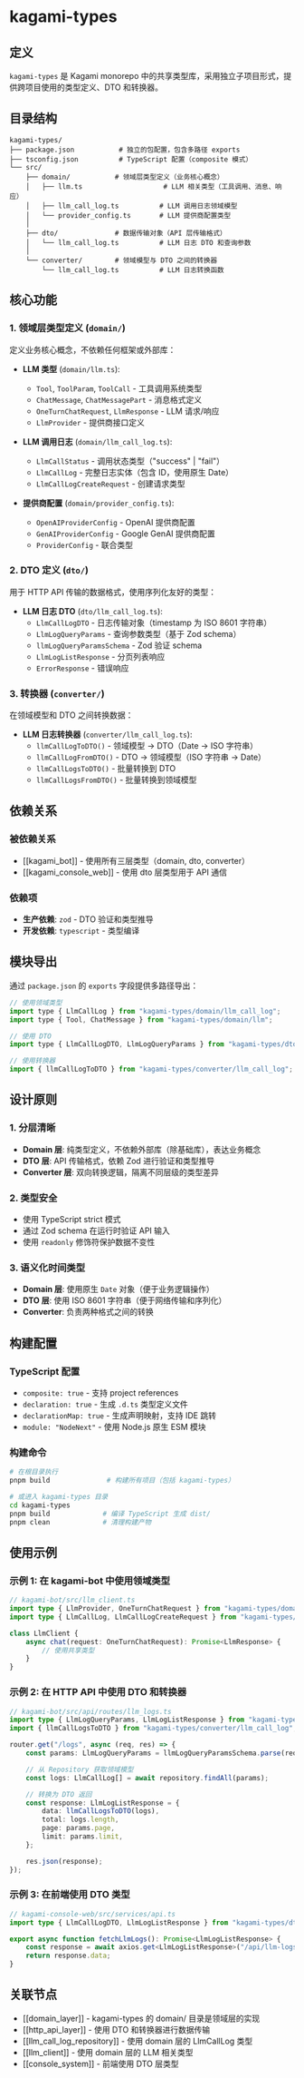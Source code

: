 # kagami-types

## 定义

`kagami-types` 是 Kagami monorepo 中的共享类型库，采用独立子项目形式，提供跨项目使用的类型定义、DTO 和转换器。

## 目录结构

```
kagami-types/
├── package.json           # 独立的包配置，包含多路径 exports
├── tsconfig.json          # TypeScript 配置（composite 模式）
└── src/
    ├── domain/           # 领域层类型定义（业务核心概念）
    │   ├── llm.ts                    # LLM 相关类型（工具调用、消息、响应）
    │   ├── llm_call_log.ts          # LLM 调用日志领域模型
    │   └── provider_config.ts       # LLM 提供商配置类型
    │
    ├── dto/              # 数据传输对象（API 层传输格式）
    │   └── llm_call_log.ts          # LLM 日志 DTO 和查询参数
    │
    └── converter/        # 领域模型与 DTO 之间的转换器
        └── llm_call_log.ts          # LLM 日志转换函数
```

## 核心功能

### 1. 领域层类型定义 (`domain/`)

定义业务核心概念，不依赖任何框架或外部库：

- **LLM 类型** (`domain/llm.ts`):
  - `Tool`, `ToolParam`, `ToolCall` - 工具调用系统类型
  - `ChatMessage`, `ChatMessagePart` - 消息格式定义
  - `OneTurnChatRequest`, `LlmResponse` - LLM 请求/响应
  - `LlmProvider` - 提供商接口定义

- **LLM 调用日志** (`domain/llm_call_log.ts`):
  - `LlmCallStatus` - 调用状态类型（"success" | "fail"）
  - `LlmCallLog` - 完整日志实体（包含 ID，使用原生 Date）
  - `LlmCallLogCreateRequest` - 创建请求类型

- **提供商配置** (`domain/provider_config.ts`):
  - `OpenAIProviderConfig` - OpenAI 提供商配置
  - `GenAIProviderConfig` - Google GenAI 提供商配置
  - `ProviderConfig` - 联合类型

### 2. DTO 定义 (`dto/`)

用于 HTTP API 传输的数据格式，使用序列化友好的类型：

- **LLM 日志 DTO** (`dto/llm_call_log.ts`):
  - `LlmCallLogDTO` - 日志传输对象（timestamp 为 ISO 8601 字符串）
  - `LlmLogQueryParams` - 查询参数类型（基于 Zod schema）
  - `llmLogQueryParamsSchema` - Zod 验证 schema
  - `LlmLogListResponse` - 分页列表响应
  - `ErrorResponse` - 错误响应

### 3. 转换器 (`converter/`)

在领域模型和 DTO 之间转换数据：

- **LLM 日志转换器** (`converter/llm_call_log.ts`):
  - `llmCallLogToDTO()` - 领域模型 → DTO（Date → ISO 字符串）
  - `llmCallLogFromDTO()` - DTO → 领域模型（ISO 字符串 → Date）
  - `llmCallLogsToDTO()` - 批量转换到 DTO
  - `llmCallLogsFromDTO()` - 批量转换到领域模型

## 依赖关系

### 被依赖关系

- [[kagami_bot]] - 使用所有三层类型（domain, dto, converter）
- [[kagami_console_web]] - 使用 dto 层类型用于 API 通信

### 依赖项

- **生产依赖**: `zod` - DTO 验证和类型推导
- **开发依赖**: `typescript` - 类型编译

## 模块导出

通过 `package.json` 的 `exports` 字段提供多路径导出：

```javascript
// 使用领域类型
import type { LlmCallLog } from "kagami-types/domain/llm_call_log";
import type { Tool, ChatMessage } from "kagami-types/domain/llm";

// 使用 DTO
import type { LlmCallLogDTO, LlmLogQueryParams } from "kagami-types/dto/llm_call_log";

// 使用转换器
import { llmCallLogToDTO } from "kagami-types/converter/llm_call_log";
```

## 设计原则

### 1. 分层清晰

- **Domain 层**: 纯类型定义，不依赖外部库（除基础库），表达业务概念
- **DTO 层**: API 传输格式，依赖 Zod 进行验证和类型推导
- **Converter 层**: 双向转换逻辑，隔离不同层级的类型差异

### 2. 类型安全

- 使用 TypeScript strict 模式
- 通过 Zod schema 在运行时验证 API 输入
- 使用 `readonly` 修饰符保护数据不变性

### 3. 语义化时间类型

- **Domain 层**: 使用原生 `Date` 对象（便于业务逻辑操作）
- **DTO 层**: 使用 ISO 8601 字符串（便于网络传输和序列化）
- **Converter**: 负责两种格式之间的转换

## 构建配置

### TypeScript 配置

- `composite: true` - 支持 project references
- `declaration: true` - 生成 `.d.ts` 类型定义文件
- `declarationMap: true` - 生成声明映射，支持 IDE 跳转
- `module: "NodeNext"` - 使用 Node.js 原生 ESM 模块

### 构建命令

```bash
# 在根目录执行
pnpm build              # 构建所有项目（包括 kagami-types）

# 或进入 kagami-types 目录
cd kagami-types
pnpm build             # 编译 TypeScript 生成 dist/
pnpm clean             # 清理构建产物
```

## 使用示例

### 示例 1: 在 kagami-bot 中使用领域类型

```typescript
// kagami-bot/src/llm_client.ts
import type { LlmProvider, OneTurnChatRequest } from "kagami-types/domain/llm";
import type { LlmCallLog, LlmCallLogCreateRequest } from "kagami-types/domain/llm_call_log";

class LlmClient {
    async chat(request: OneTurnChatRequest): Promise<LlmResponse> {
        // 使用共享类型
    }
}
```

### 示例 2: 在 HTTP API 中使用 DTO 和转换器

```typescript
// kagami-bot/src/api/routes/llm_logs.ts
import type { LlmLogQueryParams, LlmLogListResponse } from "kagami-types/dto/llm_call_log";
import { llmCallLogsToDTO } from "kagami-types/converter/llm_call_log";

router.get("/logs", async (req, res) => {
    const params: LlmLogQueryParams = llmLogQueryParamsSchema.parse(req.query);

    // 从 Repository 获取领域模型
    const logs: LlmCallLog[] = await repository.findAll(params);

    // 转换为 DTO 返回
    const response: LlmLogListResponse = {
        data: llmCallLogsToDTO(logs),
        total: logs.length,
        page: params.page,
        limit: params.limit,
    };

    res.json(response);
});
```

### 示例 3: 在前端使用 DTO 类型

```typescript
// kagami-console-web/src/services/api.ts
import type { LlmCallLogDTO, LlmLogListResponse } from "kagami-types/dto/llm_call_log";

export async function fetchLlmLogs(): Promise<LlmLogListResponse> {
    const response = await axios.get<LlmLogListResponse>("/api/llm-logs");
    return response.data;
}
```

## 关联节点

- [[domain_layer]] - kagami-types 的 domain/ 目录是领域层的实现
- [[http_api_layer]] - 使用 DTO 和转换器进行数据传输
- [[llm_call_log_repository]] - 使用 domain 层的 LlmCallLog 类型
- [[llm_client]] - 使用 domain 层的 LLM 相关类型
- [[console_system]] - 前端使用 DTO 层类型
